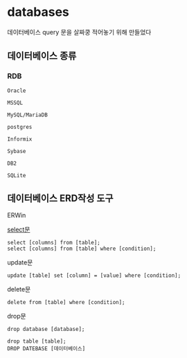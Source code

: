# databases

데이터베이스 query 문을 살짜쿵 적어놓기 위해 만들었다

## 데이터베이스 종류

### RDB

    Oracle

    MSSQL

    MySQL/MariaDB

    postgres

    Informix

    Sybase

    DB2

    SQLite


## 데이터베이스 ERD작성 도구

ERWin

[select문][select]

    select [columns] from [table];
    select [columns] from [table] where [condition];
    
    
update문

    update [table] set [column] = [value] where [condition];

delete문

    delete from [table] where [condition];
    
drop문

    drop database [database];
    
    drop table [table];
    DROP DATEBASE [데이터베이스]


[select]:https://github.com/bigstones/databases/blob/main/select.sql
